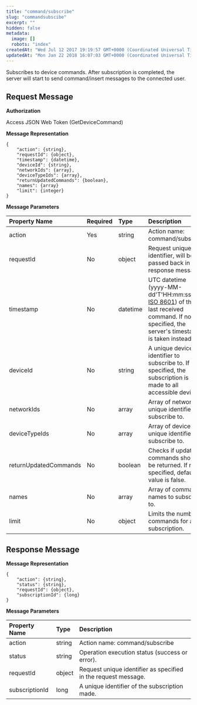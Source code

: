 ```yaml
---
title: "command/subscribe"
slug: "commandsubscibe"
excerpt: ""
hidden: false
metadata: 
  image: []
  robots: "index"
createdAt: "Wed Jul 12 2017 19:19:57 GMT+0000 (Coordinated Universal Time)"
updatedAt: "Mon Jan 22 2018 16:07:03 GMT+0000 (Coordinated Universal Time)"
---
```

Subscribes to device commands. After subscription is completed, the server will start to send command/insert messages to the connected user.

## Request Message

**Authorization**

Access JSON Web Token (GetDeviceCommand)

**Message Representation**

```text
{
    "action": {string},
    "requestId": {object},
    "timestamp": {datetime},
    "deviceId": {string},
    "networkIds": {array},
    "deviceTypeIds": {array},
    "returnUpdatedCommands": {boolean},
    "names": {array}
    "limit": {integer}
}
```

**Message Parameters**

| Property Name         | Required | Type     | Description                                                                                                                                                                          |
| :-------------------- | :------- | :------- | :----------------------------------------------------------------------------------------------------------------------------------------------------------------------------------- |
| action                | Yes      | string   | Action name: command/subscribe                                                                                                                                                       |
| requestId             | No       | object   | Request unique identifier, will be passed back in the response message.                                                                                                              |
| timestamp             | No       | datetime | UTC datetime (yyyy-MM-dd'T'HH:mm:ss.SSS [ISO 8601](https://en.wikipedia.org/wiki/ISO_8601)) of the last received command. If not specified, the server's timestamp is taken instead. |
| deviceId              | No       | string   | A unique device identifier to subscribe to. If not specified, the subscription is made to all accessible devices.                                                                    |
| networkIds            | No       | array    | Array of network unique identifiers to subscribe to.                                                                                                                                 |
| deviceTypeIds         | No       | array    | Array of device type unique identifiers to subscribe to.                                                                                                                             |
| returnUpdatedCommands | No       | boolean  | Checks if updated commands should be returned. If not specified, default value is false.                                                                                             |
| names                 | No       | array    | Array of command names to subscribe to.                                                                                                                                              |
| limit                 | No       | object   | Limits the number of commands for a subscription.                                                                                                                                    |

## Response Message

**Message Representation**

```text
{
    "action": {string},
    "status": {string},
    "requestId": {object},
    "subscriptionId": {long}
}
```

**Message Parameters**

| Property Name  | Type   | Description                                                    |
| :------------- | :----- | :------------------------------------------------------------- |
| action         | string | Action name: command/subscribe                                 |
| status         | string | Operation execution status (success or error).                 |
| requestId      | object | Request unique identifier as specified in the request message. |
| subscriptionId | long   | A unique identifier of the subscription made.                  |

